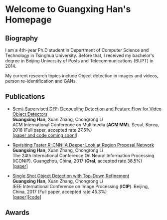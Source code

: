 # Welcome to Guangxing Han's Homepage

## Biography

I am a 4th-year Ph.D student in Department of Computer Science and Technology in Tsinghua University. Before that, I received my bachelor's degree in Beijing University of Posts and Telecommunications (BUPT) in 2014.

My current research topics include Object detection in images and videos, person re-identification and GANs.

## Publications

* <a href="https://guangxinghan.github.io/">Semi-Supervised DFF: Decoupling Detection and Feature Flow for Video Object Detectors</a><br> **Guangxing Han**, Xuan Zhang, Chongrong Li<br> ACM International Conference on Multimedia (**ACM MM**). Seoul, Korea, 2018 (Full paper, accepted rate 27.5%)<br>[[paper and code coming soon!](https://guangxinghan.github.io/)]

* <a href="https://link.springer.com/chapter/10.1007/978-3-319-70090-8_2">Revisiting Faster R-CNN: A Deeper Look at Region Proposal Network</a><br> **Guangxing Han**, Xuan Zhang, Chongrong Li<br> The 24th International Conference On Neural Information Processing (ICONIP). Guangzhou, China, 2017 (**Oral**, accepted rate 36.5%)<br>[[paper](https://link.springer.com/chapter/10.1007/978-3-319-70090-8_2)]

* <a href="https://ieeexplore.ieee.org/document/8296905/">Single Shot Object Detection with Top-Down Refinement</a><br> **Guangxing Han**, Xuan Zhang, Chongrong Li<br> IEEE International Conference on Image Processing (**ICIP**). Beijing, China, 2017 (Full paper, accepted rate 45.3%)<br>[[paper](https://ieeexplore.ieee.org/document/8296905/)][[code](https://github.com/GuangxingHan/SSD-TDR)]

## Awards

